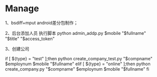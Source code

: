 # Manage

1、bsdiff+mput android差分包制作；

2、后台添加人员 执行脚本 
python admin_addp.py $mobile "$fullname" "$title" "$access_token"

3、创建公司 

if [ ${type} = "test" ];then
	python create_company_test.py "$compname" $employnum $mobile "$fullname"
elif [ ${type} = "online" ];then
	python create_company.py "$compname" $employnum $mobile "$fullname"
fi
